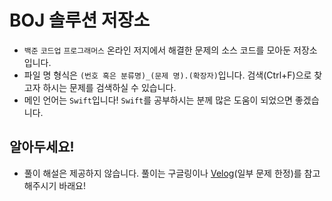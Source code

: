 # BOJ 솔루션 저장소
* `백준` `코드업` `프로그래머스` 온라인 저지에서 해결한 문제의 소스 코드를 모아둔 저장소입니다.
* 파일 명 형식은 `(번호 혹은 분류명)_(문제 명).(확장자)`입니다. 검색(Ctrl+F)으로 찾고자 하시는 문제를 검색하실 수 있습니다.
* 메인 언어는 `Swift`입니다! `Swift`를 공부하시는 분께 많은 도움이 되었으면 좋겠습니다.

## 알아두세요!
* 풀이 해설은 제공하지 않습니다. 풀이는 구글링이나 [Velog](https://velog.io/@rlarjsdn3)(일부 문제 한정)를 참고해주시기 바래요!
